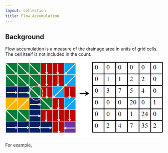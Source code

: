 ```yaml
---
layout: collection
title: Flow Accumulation
---
```


## Background ##

Flow accumulation is a measure of the drainage area in units of grid cells. The cell itself is not included in the count. 

<a href="/pictures/FlowAccumulation.png"><img src="/pictures/FlowAccumulation.png"></a>

For example, 